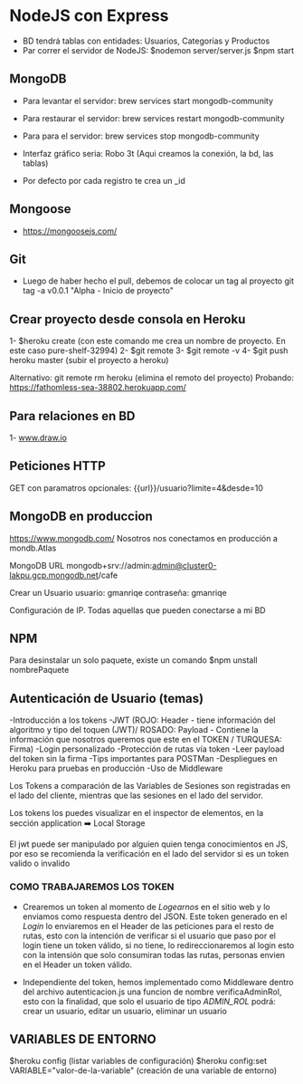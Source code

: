 # NodeJS con Express

- BD tendrá tablas con entidades: Usuarios, Categorías y Productos
- Par correr el servidor de NodeJS:
$nodemon server/server.js
$npm start

## MongoDB

- Para levantar el servidor:
brew services start mongodb-community

- Para restaurar el servidor:
brew services restart mongodb-community

- Para para el servidor:
brew services stop mongodb-community

- Interfaz gráfico seria: Robo 3t (Aqui creamos la conexión, la bd, las tablas)

- Por defecto por cada registro te crea un _id

## Mongoose

- https://mongoosejs.com/

## Git

- Luego de haber hecho el pull, debemos de colocar un tag al proyecto
git tag -a v0.0.1 "Alpha - Inicio de proyecto"

## Crear proyecto desde consola en Heroku

1- $heroku create (con este comando me crea un nombre de proyecto. En este caso pure-shelf-32994)
2- $git remote
3- $git remote -v
4- $git push heroku master (subir el proyecto a heroku)

Alternativo: git remote rm heroku (elimina el remoto del proyecto)
Probando: https://fathomless-sea-38802.herokuapp.com/

## Para relaciones en BD

1- www.draw.io

## Peticiones HTTP

GET con paramatros opcionales: {{url}}/usuario?limite=4&desde=10

## MongoDB en produccion

https://www.mongodb.com/
Nosotros nos conectamos en producción a mondb.Atlas

MongoDB URL
mongodb+srv://admin:admin@cluster0-lakpu.gcp.mongodb.net/cafe

Crear un Usuario
usuario: gmanriqe
contraseña: gmanriqe

Configuración de IP. Todas aquellas que pueden conectarse a mi BD

## NPM

Para desinstalar un solo paquete, existe un comando
$npm unstall nombrePaquete

## Autenticación de Usuario (temas)

-Introducción a los tokens
-JWT (ROJO: Header - tiene información del algoritmo y tipo del toquen (JWT)/ ROSADO: Payload - Contiene la información que nosotros queremos que este en el TOKEN / TURQUESA: Firma)
-Login personalizado
-Protección de rutas vía token
-Leer payload del token sin la firma
-Tips importantes para POSTMan
-Despliegues en Heroku para pruebas en producción
-Uso de Middleware

Los Tokens a comparación de las Variables de Sesiones son registradas en el lado
del cliente, mientras que las sesiones en el lado del servidor.

Los tokens los puedes visualizar en el inspector de elementos, en la sección application ➡️ Local Storage

El jwt puede ser manipulado por alguien quien tenga conocimientos en JS, por eso se recomienda la verificación en el lado del servidor si es un token valido o invalido

### COMO TRABAJAREMOS LOS TOKEN

- Crearemos un token al momento de *Logearnos* en el sitio web y lo enviamos como respuesta dentro del JSON. Este token generado en el *Login* lo enviaremos en el Header de las peticiones para el resto de rutas, esto con la intención de verificar si el usuario que paso por el login tiene un token válido, si no tiene, lo redireccionaremos al login esto con la intensión que solo consumiran todas las rutas, personas envien en el Header un token válido.

- Independiente del token, hemos implementado como Middleware dentro del archivo autenticacion.js una funcion de nombre verificaAdminRol, esto con la finalidad, que solo el usuario de tipo *ADMIN_ROL* podrá:
crear un usuario, editar un usuario, eliminar un usuario

## VARIABLES DE ENTORNO

$heroku config (listar variables de configuración)
$heroku config:set VARIABLE="valor-de-la-variable" (creación de una variable de entorno)

